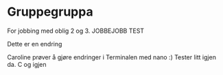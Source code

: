 # Gruppegruppa
For jobbing med oblig 2 og 3.
JOBBEJOBB TEST

Dette er en endring 


Caroline prøver å gjøre endringer i Terminalen med nano :)
Tester litt igjen da. C
og igjen
